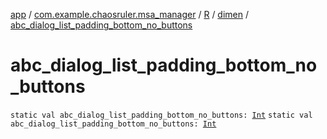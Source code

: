 [app](../../../index.md) / [com.example.chaosruler.msa_manager](../../index.md) / [R](../index.md) / [dimen](index.md) / [abc_dialog_list_padding_bottom_no_buttons](.)

# abc_dialog_list_padding_bottom_no_buttons

`static val abc_dialog_list_padding_bottom_no_buttons: `[`Int`](https://kotlinlang.org/api/latest/jvm/stdlib/kotlin/-int/index.html)
`static val abc_dialog_list_padding_bottom_no_buttons: `[`Int`](https://kotlinlang.org/api/latest/jvm/stdlib/kotlin/-int/index.html)
